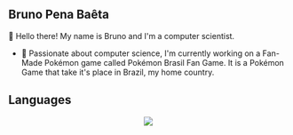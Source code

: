 ## Bruno Pena Baêta

👋 Hello there! My name is Bruno and I'm a computer scientist.

- 🔭 Passionate about computer science, I'm currently working on a Fan-Made Pokémon game called Pokémon Brasil Fan Game. It is a Pokémon Game that take it's place in Brazil, my home country.

## Languages

<p align="center">
  <a href="https://github.com/brunopb/brunopb/blob/main/github-readme-stats/stats.md"><img align="center" src="https://github-readme-stats-git-masterrstaa-rickstaa.vercel.app/api/top-langs/?username=brunopb&layout=compact&bg_color=000&border_color=30A3DC&title_color=E94D5F&text_color=FFF" /></a>
</p>

<!--
**BrunoPB/BrunoPB** is a ✨ _special_ ✨ repository because its `README.md` (this file) appears on your GitHub profile.

Here are some ideas to get you started:

- 🔭 I’m currently working on ...
- 🌱 I’m currently learning ...
- 👯 I’m looking to collaborate on ...
- 🤔 I’m looking for help with ...
- 💬 Ask me about ...
- 📫 How to reach me: ...
- 😄 Pronouns: ...
- ⚡ Fun fact: ...
-->
